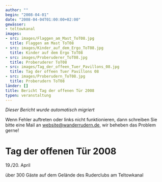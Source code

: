 ```yaml
---
author: ""
begin: "2008-04-01"
date: "2008-04-04T01:00:00+02:00"
gewässer:
- teltowkanal
images:
- src: images/Flaggen_am_Mast_ToT08.jpg
  title: Flaggen am Mast ToT08
- src: images/Kinder_auf_dem_Ergo_ToT08.jpg
  title: Kinder auf dem Ergo ToT08
- src: images/Proberuderer_ToT08.jpg
  title: Proberuderer ToT08
- src: images/Tag_der_offeen_Tuer_Pavillons_08.jpg
  title: Tag der offeen Tuer Pavillons 08
- src: images/Proberudern_ToT08.jpg
  title: Proberudern ToT08
länder: []
title: Bericht Tag der offenen Tür 2008
typen: veranstaltung
---
```



*Dieser Bericht wurde automatisch migriert*

Wenn Fehler auftreten oder links nicht funktionieren, dann schreiben Sie bitte eine Mail an website@wanderrudern.de, wir beheben das Problem gerne!



# Tag der offenen Tür 2008


19./20. April

über 300 Gäste auf dem Gelände des Ruderclubs am Teltowkanal
